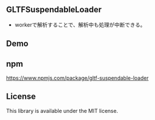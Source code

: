 ## GLTFSuspendableLoader
- workerで解析することで、解析中も処理が中断できる。

## Demo


## npm 
https://www.npmjs.com/package/gltf-suspendable-loader

## License

This library is available under the MIT license.
